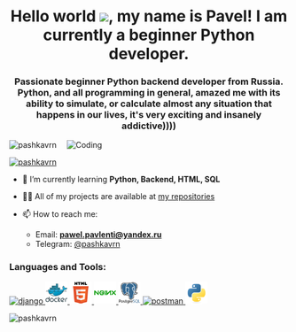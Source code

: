 <h1 align="center">Hello world <img src="https://github.com/blackcater/blackcater/raw/main/images/Hi.gif" height="32"/>, my name is Pavel! I am currently a beginner Python developer.</h1>
<h3 align="center">Passionate beginner Python backend developer from Russia. Python, and all programming in general, amazed me with its ability to simulate, or calculate almost any situation that happens in our lives, it's very exciting and insanely addictive))))</h3>
<img align="right" alt="Coding" width="400" src="https://camo.githubusercontent.com/117d0191569b7e00e69062ce99d26fe9c251dc735c57386b497c75b0b26dda08/68747470733a2f2f63646e2e6472696262626c652e636f6d2f75736572732f313035393538332f73637265656e73686f74732f343137313336372f636f64696e672d667265616b2e676966">

<p align="left"> <img src="https://komarev.com/ghpvc/?username=pashkavrn&label=Profile%20views&color=0e75b6&style=flat" alt="pashkavrn" /> </p>

<p align="left"> <a href="https://github.com/ryo-ma/github-profile-trophy"><img src="https://github-profile-trophy.vercel.app/?username=pashkavrn" alt="pashkavrn" /></a> </p>

- 🌱 I’m currently learning **Python, Backend, HTML, SQL**

- 👨‍💻 All of my projects are available at <a href="https://github.com/PashkaVRN?tab=repositories">my repositories</a>

- 📫 How to reach me:
   -  Email: **pawel.pavlenti@yandex.ru**
   -  Telegram: <a href="https://t.me/pashkavrn" target="_blank">@pashkavrn</a> 

<p align="left">
</p>

<h3 align="left">Languages and Tools:</h3>
<p align="left"> <a href="https://www.djangoproject.com/" target="_blank" rel="noreferrer"> <img src="https://cdn.worldvectorlogo.com/logos/django.svg" alt="django" width="40" height="40"/> </a> <a href="https://www.docker.com/" target="_blank" rel="noreferrer"> <img src="https://raw.githubusercontent.com/devicons/devicon/master/icons/docker/docker-original-wordmark.svg" alt="docker" width="40" height="40"/> </a> <a href="https://www.w3.org/html/" target="_blank" rel="noreferrer"> <img src="https://raw.githubusercontent.com/devicons/devicon/master/icons/html5/html5-original-wordmark.svg" alt="html5" width="40" height="40"/> </a> <a href="https://www.nginx.com" target="_blank" rel="noreferrer"> <img src="https://raw.githubusercontent.com/devicons/devicon/master/icons/nginx/nginx-original.svg" alt="nginx" width="40" height="40"/> </a> <a href="https://www.postgresql.org" target="_blank" rel="noreferrer"> <img src="https://raw.githubusercontent.com/devicons/devicon/master/icons/postgresql/postgresql-original-wordmark.svg" alt="postgresql" width="40" height="40"/> </a> <a href="https://postman.com" target="_blank" rel="noreferrer"> <img src="https://www.vectorlogo.zone/logos/getpostman/getpostman-icon.svg" alt="postman" width="40" height="40"/> </a> <a href="https://www.python.org" target="_blank" rel="noreferrer"> <img src="https://raw.githubusercontent.com/devicons/devicon/master/icons/python/python-original.svg" alt="python" width="40" height="40"/> </a> </p>

<p><img align="left" src="https://github-readme-stats.vercel.app/api/top-langs?username=pashkavrn&show_icons=true&locale=en&layout=compact" alt="pashkavrn" /></p>
